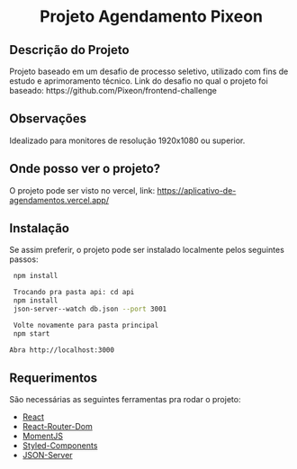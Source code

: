 <h1 align="center">Projeto Agendamento Pixeon</h1>

## Descrição do Projeto

<p align="left">
Projeto baseado em um desafio de processo seletivo, utilizado com fins de estudo e aprimoramento técnico.</break>
Link do desafio no qual o projeto foi baseado: https://github.com/Pixeon/frontend-challenge
</p>

## Observações

<p align="left">Idealizado para monitores de resolução 1920x1080 ou superior.</p>

## Onde posso ver o projeto?

O projeto pode ser visto no vercel, link: https://aplicativo-de-agendamentos.vercel.app/

## Instalação

Se assim preferir, o projeto pode ser instalado localmente pelos seguintes passos:

```sh
 npm install
```

```sh
 Trocando pra pasta api: cd api
 npm install
 json-server--watch db.json --port 3001
```

```sh
 Volte novamente para pasta principal
 npm start
```

```sh
Abra http://localhost:3000
```

## Requerimentos

São necessárias as seguintes ferramentas pra rodar o projeto:

- [React](https://pt-br.reactjs.org/)
- [React-Router-Dom](https://v5.reactrouter.com/web/guides/quick-start)
- [MomentJS](https://momentjs.com/)
- [Styled-Components](https://styled-components.com/)
- [JSON-Server](https://www.npmjs.com/package/json-server)
